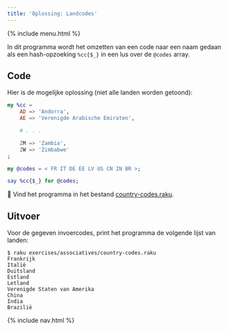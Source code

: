 ```yaml
---
title: 'Oplossing: Landcodes'
---
```


{% include menu.html %}

In dit programma wordt het omzetten van een code naar een naam gedaan als een hash-opzoeking `%cc{$_}` in een lus over de `@codes` array.

## Code

Hier is de mogelijke oplossing (niet alle landen worden getoond):

```raku
my %cc =
    AD => 'Andorra',
    AE => 'Verenigde Arabische Emiraten',

    # . . .

    ZM => 'Zambia',
    ZW => 'Zimbabwe'
;

my @codes = < FR IT DE EE LV US CN IN BR >;

say %cc{$_} for @codes;
```

🦋 Vind het programma in het bestand [country-codes.raku](https://github.com/ash/raku-course/blob/master/exercises/associatives/country-codes.raku).

## Uitvoer

Voor de gegeven invoercodes, print het programma de volgende lijst van landen:

```console
$ raku exercises/associatives/country-codes.raku
Frankrijk
Italië
Duitsland
Estland
Letland
Verenigde Staten van Amerika
China
India
Brazilië
```

{% include nav.html %}
